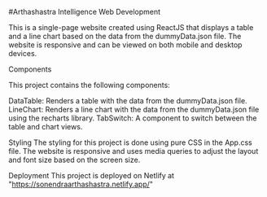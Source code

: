 #Arthashastra Intelligence Web Development

This is a single-page website created using ReactJS that displays a table and a line chart based on the data from the dummyData.json file. The website is responsive and can be viewed on both mobile and desktop devices.

Components

This project contains the following components:

DataTable: Renders a table with the data from the dummyData.json file.
LineChart: Renders a line chart with the data from the dummyData.json file using the recharts library.
TabSwitch: A component to switch between the table and chart views.

Styling
The styling for this project is done using pure CSS in the App.css file. The website is responsive and uses media queries to adjust the layout and font size based on the screen size.

Deployment
This project is deployed on Netlify at "https://sonendraarthashastra.netlify.app/"

